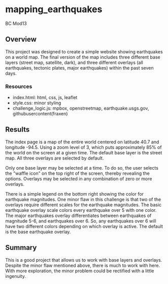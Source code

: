 # mapping_earthquakes
BC Mod13

## Overview
This project was designed to create a simple website showing earthquakes on a world map. The final version of the map includes three different base layers (street map, satellite, dark), and three different overlays (all earthquakes, tectonic plates, major earthquakes) within the past seven days.  

### Resources
* index.html: html, css, js, leaflet  
* style.css: minor styling  
* challenge_logic.js: mpbox, openstreetmap, earthquake.usgs.gov, githubusercontent(fraxen)  

## Results
The index page is a map of the entire world centered on latitude 40.7 and longitude -94.5. Using a zoom level of 3, which puts approximately 85% of the world on the screen at a given time. The default base layer is the street map. All three overlays are selected by default.  

Only one base layer may be selected at a time. To do so, the user selects the "waffle icon" on the top right of the screen, thereby revealing the options. Overlays may be selected in any combination of zero or more overlays.  

There is a simple legend on the bottom right showing the color for earthquake magnitudes. One minor flaw in this challenge is that two of the overlays require different scales for the earthquake magnitudes. The basic earthquake overlay scale colors every earthquake over 5 with one color. The major earthquakes overlay differentiates between earthquakes of magnitude 5-6, and earthquakes over 6. So, any earthquakes over 6 will have two different colors depending on which overlay is active. The default is the base earthquake overlay.

## Summary
This is a good project that allows us to work with base layers and overlays. Despite the minor flaw mentioned above, there is much to work with here. With more exploration, the minor problem could be rectified with a little ingenuity.
